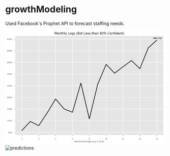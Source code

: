 # growthModeling
Used Facebook's Prophet API to forecast staffing needs.

![history](history.png)
![predictions](predictions.png)
